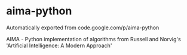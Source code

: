 # aima-python
Automatically exported from code.google.com/p/aima-python

AIMA - Python implementation of algorithms from Russell and Norvig's 'Artificial Intelligence: A Modern Approach'
